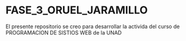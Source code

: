 # FASE_3_ORUEL_JARAMILLO
El presente repositorio se creo para desarrollar la activida del curso de PROGRAMACION DE SISTIOS WEB de la UNAD
